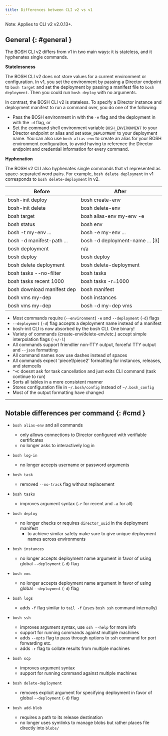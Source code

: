 ```yaml
---
title: Differences between CLI v2 vs v1
---
```


<p class="note">Note: Applies to CLI v2 v2.0.13+.</p>

## General {: #general }

The BOSH CLI v2 differs from v1 in two main ways: it is stateless, and it hyphenates single commands.

<strong>Statelessness</strong>

The BOSH CLI v2 does not store values for a current environment or configuration.
In v1, you set the environment by passing a Director endpoint to `bosh target` and set the deployment by passing a manifest
file to `bosh deployment`. Then you could run `bosh deploy` with no arguments.

In contrast, the BOSH CLI v2 is stateless. To specify a Director instance and deployment manifest to run a command over,
you do one of the following:

* Pass the BOSH environment in with the `-e` flag and the deployment in with the `-d` flag, or
* Set the command shell environment variable `BOSH_ENVIRONMENT` to your Director endpoint or alias and set `BOSH_DEPLOYMENT` to your deployment name. You can also use `bosh alias-env` to create an alias for your BOSH environment configuration, to avoid having to reference the Director endpoint and credential information for every command.

<strong>Hyphenation</strong>

The BOSH v2 CLI also hyphenates single commands that v1 represented as space-separated word pairs.
For example, `bosh delete deployment` in v1 corresponds to `bosh delete-deployment` in v2.

| Before                      | After
|-----------------------------|-----------------------------
| bosh-init deploy <manifest> | bosh create-env <manifest>
| bosh-init delete <manifest> | bosh delete-env <manifest>
| bosh target <ip>            | bosh alias-env my-env -e <ip>
| bosh status                 | bosh env
| bosh -t my-env ...          | bosh -e my-env ...
| bosh -d manifest-path ...   | bosh -d deployment-name ... [3]
| bosh deployment <manifest>  | n/a
| bosh deploy                 | bosh deploy <manifest>
| bosh delete deployment      | bosh delete-deployment
| bosh tasks --no-filter      | bosh tasks
| bosh tasks recent 1000      | bosh tasks -r=1000
| bosh download manifest dep  | bosh manifest
| bosh vms my-dep             | bosh instances
| bosh vms my-dep             | bosh -d my-dep vms

- Most commands require (`--environment`) `-e` and `--deployment` (`-d`) flags
- `--deployment` (`-d`) flag accepts a deployment name instead of a manifest
- bosh-init CLI is now absorbed by the bosh CLI. One binary!
- Variety of commands (create-env/delete-env/etc.) accept simple interpolation flags (`-v/-l`)
- All commands support friendlier non-TTY output, forceful TTY output and `--json` formatting
- All command names now use dashes instead of spaces
- All commands expect 'piece1/piece2' formatting for instances, releases, and stemcells
- `^+C` doesnt ask for task cancellation and just exits CLI command (task continue to run)
- Sorts all tables in a more consistent manner
- Stores configuration file in `~/.bosh/config` instead of `~/.bosh_config`
- Most of the output formatting have changed

---
## Notable differences per command {: #cmd }

- `bosh alias-env` and all commands
    - only allows connections to Director configured with verifiable certificates
    - no longer asks to interactively log in

- `bosh log-in`
    - no longer accepts username or password arguments

- `bosh task`
    - removed `--no-track` flag without replacement

- `bosh tasks`
    - improves argument syntax (`-r` for recent and `-a` for all)

- `bosh deploy`
    - no longer checks or requires `director_uuid` in the deployment manifest
        - to achieve similar safety make sure to give unique deployment names across environments

- `bosh instances`
    - no longer accepts deployment name argument in favor of using global `--deployment` (`-d`) flag

- `bosh vms`
    - no longer accepts deployment name argument in favor of using global `--deployment` (`-d`) flag

- `bosh logs`
    - adds `-f` flag similar to `tail -f` (uses `bosh ssh` command internally)

- `bosh ssh`
    - improves argument syntax, use `ssh --help` for more info
    - support for running commands against multiple machines
    - adds `--opts` flag to pass through options to ssh command for port forwarding etc.
    - adds `-r` flag to collate results from multiple machines

- `bosh scp`
    - improves argument syntax
    - support for running command against multiple machines

- `bosh delete-deployment`
    - removes explicit argument for specifying deployment in favor of global `--deployment` (`-d`) flag

- `bosh add-blob`
    - requires a path to its release destination
    - no longer uses symlinks to manage blobs but rather places file directly into `blobs/`
